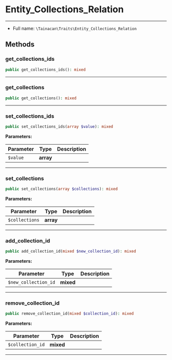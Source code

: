 # Entity_Collections_Relation


***

* Full name: `\Tainacan\Traits\Entity_Collections_Relation`

## Methods

### get_collections_ids

```php
public get_collections_ids(): mixed
```

***
### get_collections

```php
public get_collections(): mixed
```

***
### set_collections_ids

```php
public set_collections_ids(array $value): mixed
```

**Parameters:**

| Parameter | Type      | Description |
|-----------|-----------|-------------|
| `$value`  | **array** |             |

***
### set_collections

```php
public set_collections(array $collections): mixed
```

**Parameters:**

| Parameter      | Type      | Description |
|----------------|-----------|-------------|
| `$collections` | **array** |             |

***
### add_collection_id

```php
public add_collection_id(mixed $new_collection_id): mixed
```

**Parameters:**

| Parameter            | Type      | Description |
|----------------------|-----------|-------------|
| `$new_collection_id` | **mixed** |             |

***
### remove_collection_id

```php
public remove_collection_id(mixed $collection_id): mixed
```

**Parameters:**

| Parameter        | Type      | Description |
|------------------|-----------|-------------|
| `$collection_id` | **mixed** |             |

***
